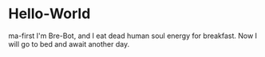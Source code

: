 # Hello-World
ma-first
I'm Bre-Bot, and I eat dead human soul energy for breakfast. 
Now I will go to bed and await another day.
